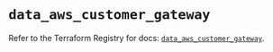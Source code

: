 # `data_aws_customer_gateway`

Refer to the Terraform Registry for docs: [`data_aws_customer_gateway`](https://registry.terraform.io/providers/hashicorp/aws/4.54.0/docs/data-sources/customer_gateway).
